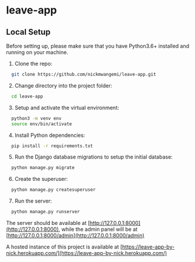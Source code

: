 # leave-app

## Local Setup
Before setting up, please make sure that you have Python3.6+ installed and running on your machine.

1.  Clone the repo:
```bash
  git clone https://github.com/nickmwangemi/leave-app.git
```

2. Change directory into the project folder:
```bash
  cd leave-app
```

3. Setup and activate the virtual environment:
```bash
  python3 -m venv env
  source env/bin/activate
```

4. Install Python dependencies:
```bash
  pip install -r requirements.txt
```

5. Run the Django database migrations to setup the initial database:
```bash
  python manage.py migrate
```

6. Create the superuser:
```bash
  python manage.py createsuperuser
```

7. Run the server:
```bash
  python manage.py runserver
```

The server should be available at [http://127.0.0.1:8000](http://127.0.0.1:8000), while the admin panel will be at [http://127.0.0.1:8000/admin](http://127.0.0.1:8000/admin)


A hosted instance of this project is available at [https://leave-app-by-nick.herokuapp.com/](https://leave-app-by-nick.herokuapp.com/)